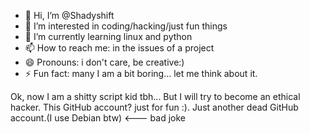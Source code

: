 - 👋 Hi, I’m @Shadyshift
- 👀 I’m interested in coding/hacking/just fun things 
- 🌱 I’m currently learning linux and python
- 📫 How to reach me: in the issues of a project
- 😄 Pronouns: i don't care, be creative:)
- ⚡ Fun fact: many I am a bit boring...  let me think about it.

Ok, now I am a shitty script kid tbh... But I will try to become an ethical hacker. This GitHub account? just for fun :). Just another dead GitHub account.(I use Debian btw) <--- bad joke 

<!---
Shadyshift/Shadyshift is a ✨ special ✨ repository because its `README.md` (this file) appears on your GitHub profile.
You can click the Preview link to take a look at your changes.
--->
